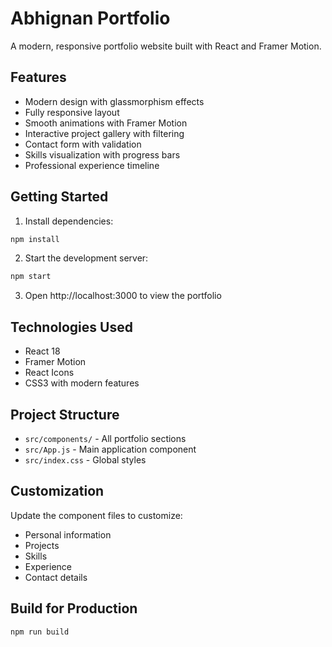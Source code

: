 # Abhignan Portfolio

A modern, responsive portfolio website built with React and Framer Motion.

## Features

- Modern design with glassmorphism effects
- Fully responsive layout
- Smooth animations with Framer Motion
- Interactive project gallery with filtering
- Contact form with validation
- Skills visualization with progress bars
- Professional experience timeline

## Getting Started

1. Install dependencies:
```bash
npm install
```

2. Start the development server:
```bash
npm start
```

3. Open http://localhost:3000 to view the portfolio

## Technologies Used

- React 18
- Framer Motion
- React Icons
- CSS3 with modern features

## Project Structure

- `src/components/` - All portfolio sections
- `src/App.js` - Main application component
- `src/index.css` - Global styles

## Customization

Update the component files to customize:
- Personal information
- Projects
- Skills
- Experience
- Contact details

## Build for Production

```bash
npm run build
``` 
